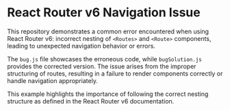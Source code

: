 # React Router v6 Navigation Issue

This repository demonstrates a common error encountered when using React Router v6: incorrect nesting of `<Routes>` and `<Route>` components, leading to unexpected navigation behavior or errors.

The `bug.js` file showcases the erroneous code, while `bugSolution.js` provides the corrected version.  The issue arises from the improper structuring of routes, resulting in a failure to render components correctly or handle navigation appropriately.

This example highlights the importance of following the correct nesting structure as defined in the React Router v6 documentation.